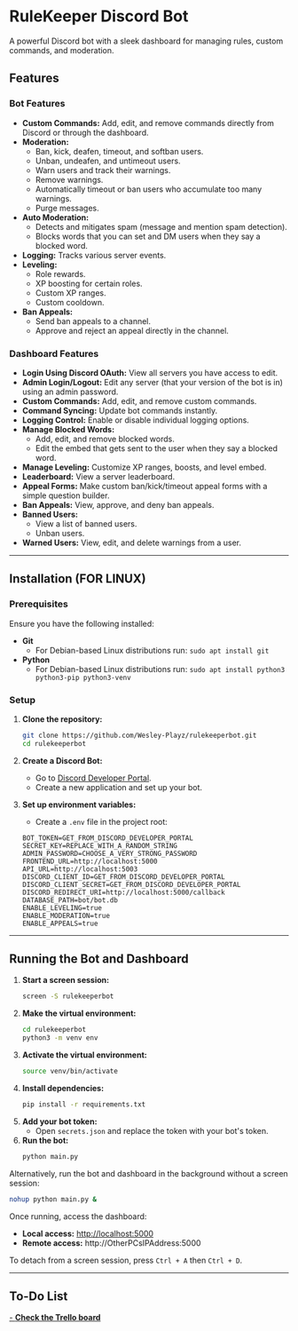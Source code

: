 # RuleKeeper Discord Bot

A powerful Discord bot with a sleek dashboard for managing rules, custom commands, and moderation.

## Features

### Bot Features
- **Custom Commands:** Add, edit, and remove commands directly from Discord or through the dashboard.
- **Moderation:**
  - Ban, kick, deafen, timeout, and softban users.
  - Unban, undeafen, and untimeout users.
  - Warn users and track their warnings.
  - Remove warnings.
  - Automatically timeout or ban users who accumulate too many warnings.
  - Purge messages.
- **Auto Moderation:**
  - Detects and mitigates spam (message and mention spam detection).
  - Blocks words that you can set and DM users when they say a blocked word.
- **Logging:** Tracks various server events.
- **Leveling:**
  - Role rewards.
  - XP boosting for certain roles.
  - Custom XP ranges.
  - Custom cooldown.
- **Ban Appeals:**
  - Send ban appeals to a channel.
  - Approve and reject an appeal directly in the channel.

### Dashboard Features
- **Login Using Discord OAuth:** View all servers you have access to edit.
- **Admin Login/Logout:** Edit any server (that your version of the bot is in) using an admin password.
- **Custom Commands:** Add, edit, and remove custom commands.
- **Command Syncing:** Update bot commands instantly.
- **Logging Control:** Enable or disable individual logging options.
- **Manage Blocked Words:**
  - Add, edit, and remove blocked words.
  - Edit the embed that gets sent to the user when they say a blocked word.
- **Manage Leveling:** Customize XP ranges, boosts, and level embed.
- **Leaderboard:** View a server leaderboard.
- **Appeal Forms:** Make custom ban/kick/timeout appeal forms with a simple question builder.
- **Ban Appeals:** View, approve, and deny ban appeals.
- **Banned Users:**
  - View a list of banned users.
  - Unban users.
- **Warned Users:** View, edit, and delete warnings from a user.

---

## Installation (FOR LINUX)

### Prerequisites
Ensure you have the following installed:
- **Git**
  - For Debian-based Linux distributions run: `sudo apt install git`
- **Python**
  - For Debian-based Linux distributions run: `sudo apt install python3 python3-pip python3-venv`

### Setup

1. **Clone the repository:**
   ```bash
   git clone https://github.com/Wesley-Playz/rulekeeperbot.git
   cd rulekeeperbot
   ```

2. **Create a Discord Bot:**
   - Go to [Discord Developer Portal](https://discord.com/developers/applications).
   - Create a new application and set up your bot.

3. **Set up environment variables:**
   - Create a `.env` file in the project root:
   ```plaintext
   BOT_TOKEN=GET_FROM_DISCORD_DEVELOPER_PORTAL
   SECRET_KEY=REPLACE_WITH_A_RANDOM_STRING
   ADMIN_PASSWORD=CHOOSE_A_VERY_STRONG_PASSWORD
   FRONTEND_URL=http://localhost:5000
   API_URL=http://localhost:5003
   DISCORD_CLIENT_ID=GET_FROM_DISCORD_DEVELOPER_PORTAL
   DISCORD_CLIENT_SECRET=GET_FROM_DISCORD_DEVELOPER_PORTAL
   DISCORD_REDIRECT_URI=http://localhost:5000/callback
   DATABASE_PATH=bot/bot.db
   ENABLE_LEVELING=true
   ENABLE_MODERATION=true
   ENABLE_APPEALS=true
   ```

---

## Running the Bot and Dashboard

1. **Start a screen session:**
   ```bash
   screen -S rulekeeperbot
   ```
2. **Make the virtual environment:**
   ```bash
   cd rulekeeperbot
   python3 -m venv env
   ```  
3. **Activate the virtual environment:**
   ```bash
   source venv/bin/activate
   ```
4. **Install dependencies:**
   ```bash
   pip install -r requirements.txt
   ```
5. **Add your bot token:**
   - Open `secrets.json` and replace the token with your bot's token.
6. **Run the bot:**
   ```bash
   python main.py
   ```
   
Alternatively, run the bot and dashboard in the background without a screen session:
```bash
nohup python main.py &
```

Once running, access the dashboard:
- **Local access:** [http://localhost:5000](http://localhost:5000)  
- **Remote access:** http://OtherPCsIPAddress:5000

To detach from a screen session, press `Ctrl + A` then `Ctrl + D`.

---

## To-Do List

[- **Check the Trello board**](https://trello.com/b/rVCkIgc5/rulekeeper-features)
